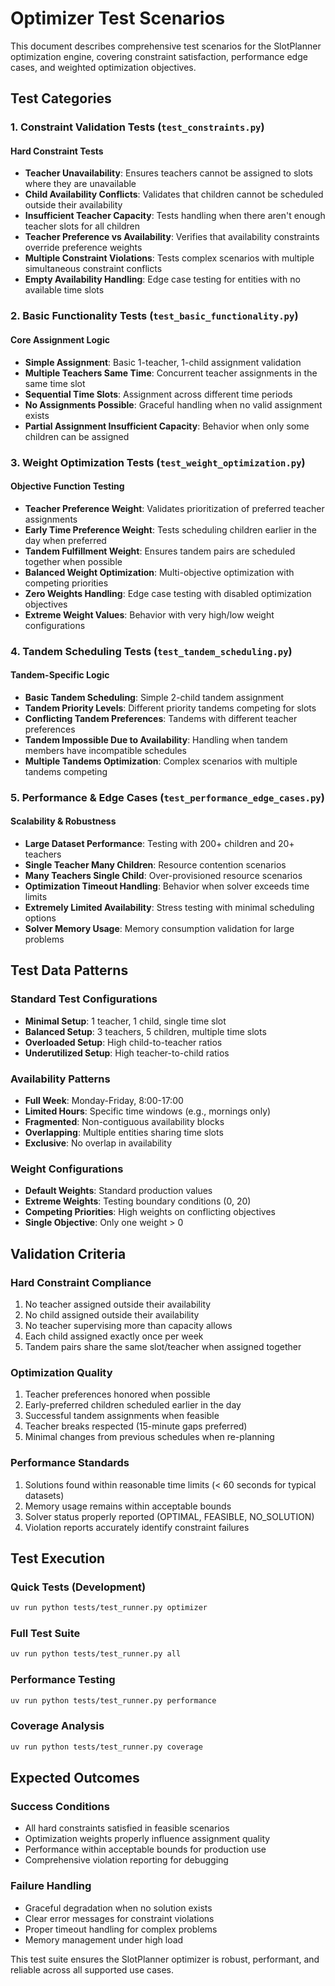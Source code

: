 # Optimizer Test Scenarios

This document describes comprehensive test scenarios for the SlotPlanner optimization engine, covering constraint satisfaction, performance edge cases, and weighted optimization objectives.

## Test Categories

### 1. Constraint Validation Tests (`test_constraints.py`)

#### Hard Constraint Tests
- **Teacher Unavailability**: Ensures teachers cannot be assigned to slots where they are unavailable
- **Child Availability Conflicts**: Validates that children cannot be scheduled outside their availability
- **Insufficient Teacher Capacity**: Tests handling when there aren't enough teacher slots for all children
- **Teacher Preference vs Availability**: Verifies that availability constraints override preference weights
- **Multiple Constraint Violations**: Tests complex scenarios with multiple simultaneous constraint conflicts
- **Empty Availability Handling**: Edge case testing for entities with no available time slots

### 2. Basic Functionality Tests (`test_basic_functionality.py`)

#### Core Assignment Logic
- **Simple Assignment**: Basic 1-teacher, 1-child assignment validation
- **Multiple Teachers Same Time**: Concurrent teacher assignments in the same time slot
- **Sequential Time Slots**: Assignment across different time periods
- **No Assignments Possible**: Graceful handling when no valid assignment exists
- **Partial Assignment Insufficient Capacity**: Behavior when only some children can be assigned

### 3. Weight Optimization Tests (`test_weight_optimization.py`)

#### Objective Function Testing
- **Teacher Preference Weight**: Validates prioritization of preferred teacher assignments
- **Early Time Preference Weight**: Tests scheduling children earlier in the day when preferred
- **Tandem Fulfillment Weight**: Ensures tandem pairs are scheduled together when possible
- **Balanced Weight Optimization**: Multi-objective optimization with competing priorities
- **Zero Weights Handling**: Edge case testing with disabled optimization objectives
- **Extreme Weight Values**: Behavior with very high/low weight configurations

### 4. Tandem Scheduling Tests (`test_tandem_scheduling.py`)

#### Tandem-Specific Logic
- **Basic Tandem Scheduling**: Simple 2-child tandem assignment
- **Tandem Priority Levels**: Different priority tandems competing for slots
- **Conflicting Tandem Preferences**: Tandems with different teacher preferences
- **Tandem Impossible Due to Availability**: Handling when tandem members have incompatible schedules
- **Multiple Tandems Optimization**: Complex scenarios with multiple tandems competing

### 5. Performance & Edge Cases (`test_performance_edge_cases.py`)

#### Scalability & Robustness
- **Large Dataset Performance**: Testing with 200+ children and 20+ teachers
- **Single Teacher Many Children**: Resource contention scenarios
- **Many Teachers Single Child**: Over-provisioned resource scenarios
- **Optimization Timeout Handling**: Behavior when solver exceeds time limits
- **Extremely Limited Availability**: Stress testing with minimal scheduling options
- **Solver Memory Usage**: Memory consumption validation for large problems

## Test Data Patterns

### Standard Test Configurations
- **Minimal Setup**: 1 teacher, 1 child, single time slot
- **Balanced Setup**: 3 teachers, 5 children, multiple time slots
- **Overloaded Setup**: High child-to-teacher ratios
- **Underutilized Setup**: High teacher-to-child ratios

### Availability Patterns
- **Full Week**: Monday-Friday, 8:00-17:00
- **Limited Hours**: Specific time windows (e.g., mornings only)
- **Fragmented**: Non-contiguous availability blocks
- **Overlapping**: Multiple entities sharing time slots
- **Exclusive**: No overlap in availability

### Weight Configurations
- **Default Weights**: Standard production values
- **Extreme Weights**: Testing boundary conditions (0, 20)
- **Competing Priorities**: High weights on conflicting objectives
- **Single Objective**: Only one weight > 0

## Validation Criteria

### Hard Constraint Compliance
1. No teacher assigned outside their availability
2. No child assigned outside their availability  
3. No teacher supervising more than capacity allows
4. Each child assigned exactly once per week
5. Tandem pairs share the same slot/teacher when assigned together

### Optimization Quality
1. Teacher preferences honored when possible
2. Early-preferred children scheduled earlier in the day
3. Successful tandem assignments when feasible
4. Teacher breaks respected (15-minute gaps preferred)
5. Minimal changes from previous schedules when re-planning

### Performance Standards
1. Solutions found within reasonable time limits (< 60 seconds for typical datasets)
2. Memory usage remains within acceptable bounds
3. Solver status properly reported (OPTIMAL, FEASIBLE, NO_SOLUTION)
4. Violation reports accurately identify constraint failures

## Test Execution

### Quick Tests (Development)
```bash
uv run python tests/test_runner.py optimizer
```

### Full Test Suite
```bash
uv run python tests/test_runner.py all
```

### Performance Testing
```bash
uv run python tests/test_runner.py performance
```

### Coverage Analysis
```bash
uv run python tests/test_runner.py coverage
```

## Expected Outcomes

### Success Conditions
- All hard constraints satisfied in feasible scenarios
- Optimization weights properly influence assignment quality
- Performance within acceptable bounds for production use
- Comprehensive violation reporting for debugging

### Failure Handling
- Graceful degradation when no solution exists
- Clear error messages for constraint violations
- Proper timeout handling for complex problems
- Memory management under high load

This test suite ensures the SlotPlanner optimizer is robust, performant, and reliable across all supported use cases.
